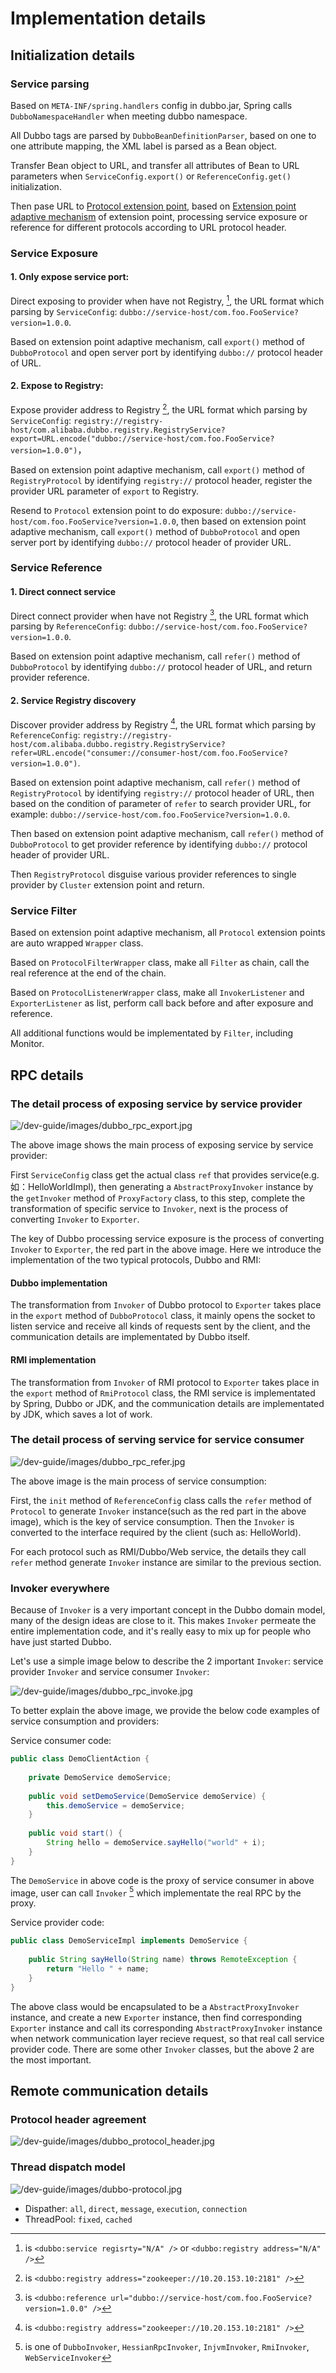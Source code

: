 # Implementation details

## Initialization details

### Service parsing

Based on `META-INF/spring.handlers` config in dubbo.jar, Spring calls `DubboNamespaceHandler` when meeting dubbo namespace.

All Dubbo tags are parsed by `DubboBeanDefinitionParser`, based on one to one attribute mapping, the XML label is parsed as a Bean object.

Transfer Bean object to URL, and transfer all attributes of Bean to URL parameters when `ServiceConfig.export()` or `ReferenceConfig.get()` initialization.

Then pase URL to [Protocol extension point](./impls/protocol.md), based on [Extension point adaptive mechanism](./SPI.md) of extension point, processing service exposure or reference for different protocols according to URL protocol header.

### Service Exposure

#### 1. Only expose service port:

Direct exposing to provider when have not Registry, [^1], the URL format which parsing by `ServiceConfig`:
`dubbo://service-host/com.foo.FooService?version=1.0.0`.

Based on extension point adaptive mechanism, call `export()` method of `DubboProtocol` and open server port by identifying `dubbo://` protocol header of URL.

#### 2. Expose to Registry:

Expose provider address to Registry [^2], the URL format which parsing by `ServiceConfig`: `registry://registry-host/com.alibaba.dubbo.registry.RegistryService?export=URL.encode("dubbo://service-host/com.foo.FooService?version=1.0.0")`，

Based on extension point adaptive mechanism, call `export()` method of `RegistryProtocol` by identifying  `registry://` protocol header, register the provider URL parameter of `export` to Registry.

Resend to `Protocol` extension point to do exposure: `dubbo://service-host/com.foo.FooService?version=1.0.0`, then based on extension point adaptive mechanism, call `export()` method of `DubboProtocol` and open server port by identifying `dubbo://` protocol header of provider URL.

### Service Reference

#### 1. Direct connect service

Direct connect provider when have not Registry [^3], the URL format which parsing by `ReferenceConfig`: `dubbo://service-host/com.foo.FooService?version=1.0.0`.

Based on extension point adaptive mechanism, call `refer()` method of `DubboProtocol` by identifying `dubbo://` protocol header of URL, and return provider reference.

#### 2. Service Registry discovery

Discover provider address by Registry [^4], the URL format which parsing by `ReferenceConfig`:
`registry://registry-host/com.alibaba.dubbo.registry.RegistryService?refer=URL.encode("consumer://consumer-host/com.foo.FooService?version=1.0.0")`.

Based on extension point adaptive mechanism, call `refer()` method of `RegistryProtocol` by identifying `registry://` protocol header of URL, then based on the condition of parameter of `refer` to search provider URL, for example: `dubbo://service-host/com.foo.FooService?version=1.0.0`.

Then based on extension point adaptive mechanism, call `refer()` method of `DubboProtocol` to get provider reference by identifying `dubbo://` protocol header of provider URL.

Then `RegistryProtocol` disguise various provider references to single provider by `Cluster` extension point and return.

### Service Filter

Based on extension point adaptive mechanism, all `Protocol` extension points are auto wrapped `Wrapper` class.

Based on `ProtocolFilterWrapper` class, make all `Filter` as chain, call the real reference at the end of the chain.

Based on `ProtocolListenerWrapper` class, make all `InvokerListener` and `ExporterListener` as list, perform call back before and after exposure and reference.

All additional functions would be implementated by `Filter`, including Monitor.

## RPC details

### The detail process of exposing service by service provider

![/dev-guide/images/dubbo_rpc_export.jpg](sources/images/dubbo_rpc_export.jpg)

The above image shows the main process of exposing service by service provider:

First `ServiceConfig` class get the actual class `ref` that provides service(e.g. 如：HelloWorldImpl), then generating a `AbstractProxyInvoker` instance by the `getInvoker` method of `ProxyFactory` class, to this step, complete the transformation of specific service to `Invoker`, next is the process of converting `Invoker` to `Exporter`.

The key of Dubbo processing service exposure is the process of converting `Invoker` to `Exporter`, the red part in the above image. Here we introduce the implementation of the two typical protocols, Dubbo and RMI:

#### Dubbo implementation

The transformation from `Invoker` of Dubbo protocol to `Exporter` takes place in the `export` method of `DubboProtocol` class, it mainly opens the socket to listen service and receive all kinds of requests sent by the client, and the communication details are implementated by Dubbo itself.

#### RMI implementation

The transformation from `Invoker` of RMI protocol to `Exporter` takes place in the `export` method of `RmiProtocol` class, the RMI service is implementated by Spring, Dubbo or JDK, and the communication details are implementated by JDK, which saves a lot of work.

### The detail process of serving service for service consumer

![/dev-guide/images/dubbo_rpc_refer.jpg](sources/images/dubbo_rpc_refer.jpg)

The above image is the main process of service consumption:

First, the `init` method of `ReferenceConfig` class calls the `refer` method of `Protocol` to generate `Invoker` instance(such as the red part in the above image), which is the key of service consumption. Then the `Invoker` is converted to the interface required by the client (such as: HelloWorld).

For each protocol such as RMI/Dubbo/Web service, the details they call `refer` method generate `Invoker` instance are similar to the previous section.

### Invoker everywhere

Because of `Invoker` is a very important concept in the Dubbo domain model, many of the design ideas are close to it. This makes `Invoker` permeate the entire implementation code, and it's really easy to mix up for people who have just started Dubbo.

Let's use a simple image below to describe the 2 important `Invoker`: service provider `Invoker` and service consumer `Invoker`:

![/dev-guide/images/dubbo_rpc_invoke.jpg](sources/images/dubbo_rpc_invoke.jpg)

To better explain the above image, we provide the below code examples of service consumption and providers:

Service consumer code:

```java
public class DemoClientAction {
 
    private DemoService demoService;
 
    public void setDemoService(DemoService demoService) {
        this.demoService = demoService;
    }
 
    public void start() {
        String hello = demoService.sayHello("world" + i);
    }
}
```

The `DemoService` in above code is the proxy of service consumer in above image, user can call `Invoker` [^5] which implementate the real RPC by the proxy.

Service provider code:

```java
public class DemoServiceImpl implements DemoService {
 
    public String sayHello(String name) throws RemoteException {
        return "Hello " + name;
    }
}
```

The above class would be encapsulated to be a `AbstractProxyInvoker` instance, and create a new `Exporter` instance, then find corresponding `Exporter` instance and call its corresponding `AbstractProxyInvoker` instance when network communication layer recieve request, so that real call service provider code. There are some other `Invoker` classes, but the above 2 are the most important.

## Remote communication details 

### Protocol header agreement

![/dev-guide/images/dubbo_protocol_header.jpg](sources/images/dubbo_protocol_header.png)

### Thread dispatch model

![/dev-guide/images/dubbo-protocol.jpg](sources/images/dubbo-protocol.jpg)

* Dispather: `all`, `direct`, `message`, `execution`, `connection`
* ThreadPool: `fixed`, `cached`


[^1]: is `<dubbo:service regisrty="N/A" />` or `<dubbo:registry address="N/A" />`

[^2]: is `<dubbo:registry address="zookeeper://10.20.153.10:2181" />`

[^3]: is `<dubbo:reference url="dubbo://service-host/com.foo.FooService?version=1.0.0" />`

[^4]: is `<dubbo:registry address="zookeeper://10.20.153.10:2181" />`

[^5]: is one of `DubboInvoker`, `HessianRpcInvoker`, `InjvmInvoker`, `RmiInvoker`, `WebServiceInvoker`
